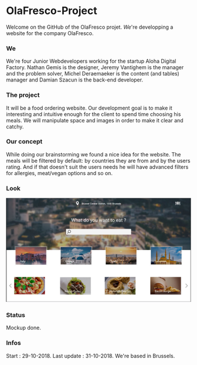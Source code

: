 # OlaFresco-Project

Welcome on the GitHub of the OlaFresco projet. *We*'re developping a website for the company OlaFresco.

### We

We're four Junior Webdevelopers working for the startup Aloha Digital Factory. Nathan Gemis is the designer, Jeremy Vantighem is the manager and the problem solver, Michel Deraemaeker is the content (and tables) manager and Damian Szacun is the back-end developer.

### The project

It will be a food ordering website. Our development goal is to make it interesting and intuitive enough for the client to spend time choosing his meals. We will manipulate space and images in order to make it clear and catchy.


### Our concept

While doing our brainstorming we found a nice idea for the website. The meals will be filtered by default: by countries they are from and by the users rating. And if that doesn't suit the users needs he will have advanced filters for allergies, meat/vegan options and so on.

### Look 

![alt text](https://github.com/damianszn/OlaFresco-Project/blob/master/screenshot.JPG)

### Status

Mockup done.

### Infos

Start : 29-10-2018.
Last update : 31-10-2018.
We're based in Brussels.

